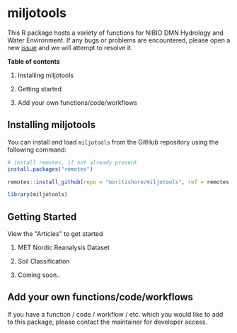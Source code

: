 # miljotools

This R package hosts a variety of functions for NIBIO DMN Hydrology and Water Environment. If any bugs or problems are encountered, please open a new [issue](https://github.com/moritzshore/miljotools/issues) and we will attempt to resolve it.

**Table of contents**

1. Installing miljotools

2. Getting started

3. Add your own functions/code/workflows

## Installing miljotools

You can install and load `miljotools` from the GitHub repository using the following command:

``` r
# install remotes, if not already present
install.packages("remotes")

remotes::install_github(repo = "moritzshore/miljotools", ref = remotes::github_release())

library(miljotools)
```

## Getting Started

View the "Articles" to get started

1. MET Nordic Reanalysis Dataset

2. Soil Classification

3. Coming soon..

## Add your own functions/code/workflows

If you have a function / code / workflow / etc. which you would like to add to this package, please contact the maintainer for developer access.
